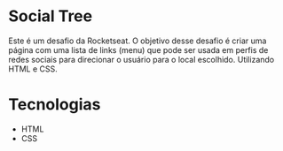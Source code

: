 # Social Tree

<p>
Este é um desafio da Rocketseat. O objetivo desse desafio é criar uma página com uma lista de links (menu) que pode ser usada em perfis de redes sociais para direcionar o usuário para o local escolhido. Utilizando HTML e CSS.
</p>

# Tecnologias

<ul>
<li>HTML</li>
<li>CSS</li>
</ul>
